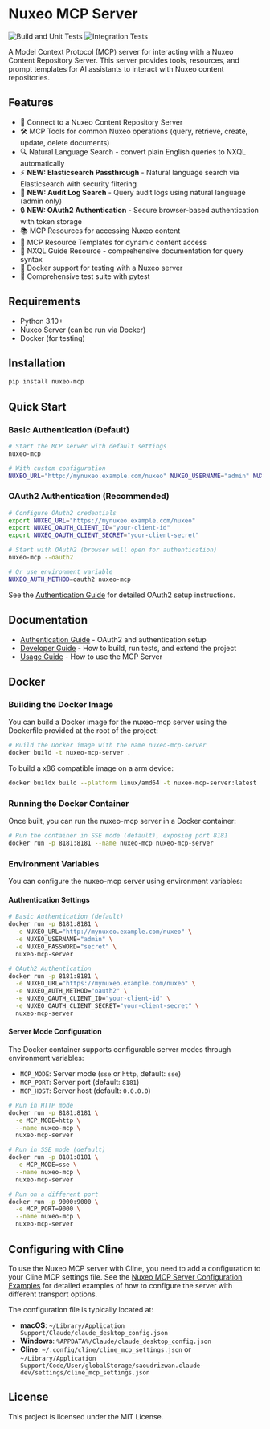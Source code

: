 # Nuxeo MCP Server

![Build and Unit Tests](https://github.com/tiry/nx-mcp-poc/actions/workflows/build-and-unit-tests.yml/badge.svg)
![Integration Tests](https://github.com/tiry/nx-mcp-poc/actions/workflows/integration-tests.yml/badge.svg)

A Model Context Protocol (MCP) server for interacting with a Nuxeo Content Repository Server. This server provides tools, resources, and prompt templates for AI assistants to interact with Nuxeo content repositories.

## Features

- 🔄 Connect to a Nuxeo Content Repository Server
- 🛠️ MCP Tools for common Nuxeo operations (query, retrieve, create, update, delete documents)
- 🔍 Natural Language Search - convert plain English queries to NXQL automatically
- ⚡ **NEW: Elasticsearch Passthrough** - Natural language search via Elasticsearch with security filtering
- 🔐 **NEW: Audit Log Search** - Query audit logs using natural language (admin only)
- 🔒 **NEW: OAuth2 Authentication** - Secure browser-based authentication with token storage
- 📚 MCP Resources for accessing Nuxeo content
- 🧩 MCP Resource Templates for dynamic content access
- 📖 NXQL Guide Resource - comprehensive documentation for query syntax
- 🐳 Docker support for testing with a Nuxeo server
- 🧪 Comprehensive test suite with pytest

## Requirements

- Python 3.10+
- Nuxeo Server (can be run via Docker)
- Docker (for testing)

## Installation

```bash
pip install nuxeo-mcp
```

## Quick Start

### Basic Authentication (Default)

```bash
# Start the MCP server with default settings
nuxeo-mcp

# With custom configuration
NUXEO_URL="http://mynuxeo.example.com/nuxeo" NUXEO_USERNAME="admin" NUXEO_PASSWORD="secret" nuxeo-mcp
```

### OAuth2 Authentication (Recommended)

```bash
# Configure OAuth2 credentials
export NUXEO_URL="https://mynuxeo.example.com/nuxeo"
export NUXEO_OAUTH_CLIENT_ID="your-client-id"
export NUXEO_OAUTH_CLIENT_SECRET="your-client-secret"

# Start with OAuth2 (browser will open for authentication)
nuxeo-mcp --oauth2

# Or use environment variable
NUXEO_AUTH_METHOD=oauth2 nuxeo-mcp
```

See the [Authentication Guide](specs/20_authentication.md) for detailed OAuth2 setup instructions.

## Documentation

- [Authentication Guide](specs/20_authentication.md) - OAuth2 and authentication setup
- [Developer Guide](DEVELOPER.md) - How to build, run tests, and extend the project
- [Usage Guide](USAGE.md) - How to use the MCP Server

## Docker

### Building the Docker Image

You can build a Docker image for the nuxeo-mcp server using the Dockerfile provided at the root of the project:

```bash
# Build the Docker image with the name nuxeo-mcp-server
docker build -t nuxeo-mcp-server .
```

To build a x86 compatible image on a arm device:

```bash
docker buildx build --platform linux/amd64 -t nuxeo-mcp-server:latest .
```


### Running the Docker Container

Once built, you can run the nuxeo-mcp server in a Docker container:

```bash
# Run the container in SSE mode (default), exposing port 8181
docker run -p 8181:8181 --name nuxeo-mcp nuxeo-mcp-server
```

### Environment Variables

You can configure the nuxeo-mcp server using environment variables:

#### Authentication Settings

```bash
# Basic Authentication (default)
docker run -p 8181:8181 \
  -e NUXEO_URL="http://mynuxeo.example.com/nuxeo" \
  -e NUXEO_USERNAME="admin" \
  -e NUXEO_PASSWORD="secret" \
  nuxeo-mcp-server

# OAuth2 Authentication
docker run -p 8181:8181 \
  -e NUXEO_URL="https://mynuxeo.example.com/nuxeo" \
  -e NUXEO_AUTH_METHOD="oauth2" \
  -e NUXEO_OAUTH_CLIENT_ID="your-client-id" \
  -e NUXEO_OAUTH_CLIENT_SECRET="your-client-secret" \
  nuxeo-mcp-server
```

#### Server Mode Configuration

The Docker container supports configurable server modes through environment variables:

- `MCP_MODE`: Server mode (`sse` or `http`, default: `sse`)
- `MCP_PORT`: Server port (default: `8181`)
- `MCP_HOST`: Server host (default: `0.0.0.0`)

```bash
# Run in HTTP mode
docker run -p 8181:8181 \
  -e MCP_MODE=http \
  --name nuxeo-mcp \
  nuxeo-mcp-server

# Run in SSE mode (default)
docker run -p 8181:8181 \
  -e MCP_MODE=sse \
  --name nuxeo-mcp \
  nuxeo-mcp-server

# Run on a different port
docker run -p 9000:9000 \
  -e MCP_PORT=9000 \
  --name nuxeo-mcp \
  nuxeo-mcp-server
```

## Configuring with Cline

To use the Nuxeo MCP server with Cline, you need to add a configuration to your Cline MCP settings file. See the [Nuxeo MCP Server Configuration Examples](./nuxeo_mcp_config.md) for detailed examples of how to configure the server with different transport options.

The configuration file is typically located at:
- **macOS**: `~/Library/Application Support/Claude/claude_desktop_config.json`
- **Windows**: `%APPDATA%/Claude/claude_desktop_config.json`
- **Cline**: `~/.config/cline/cline_mcp_settings.json` or `~/Library/Application Support/Code/User/globalStorage/saoudrizwan.claude-dev/settings/cline_mcp_settings.json`

## License

This project is licensed under the MIT License.
